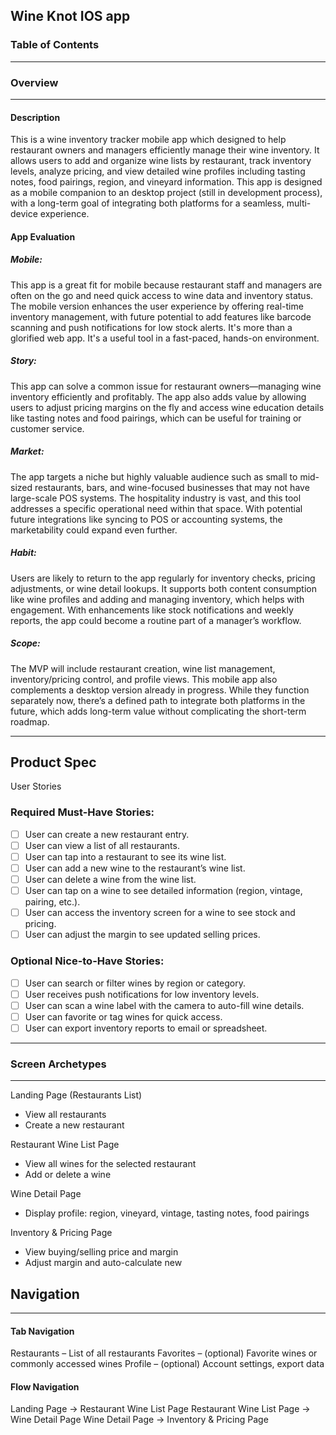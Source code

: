 ## Wine Knot IOS app
### Table of Contents

---



 ### Overview


---
#### Description
This is a wine inventory tracker mobile app which designed to help restaurant owners and managers efficiently manage their wine inventory. It allows users to add and organize wine lists by restaurant, track inventory levels, analyze pricing, and view detailed wine profiles including tasting notes, food pairings, region, and vineyard information. This app is designed as a mobile companion to an desktop project (still in development process), with a long-term goal of integrating both platforms for a seamless, multi-device experience.

#### App Evaluation
##### Mobile:
This app is a great fit for mobile because restaurant staff and managers are often on the go and need quick access to wine data and inventory status. The mobile version enhances the user experience by offering real-time inventory management, with future potential to add features like barcode scanning and push notifications for low stock alerts. It's more than a glorified web app. It's a useful tool in a fast-paced, hands-on environment.

##### Story:
This app can solve a common issue for restaurant owners—managing wine inventory efficiently and profitably. The app also adds value by allowing users to adjust pricing margins on the fly and access wine education details like tasting notes and food pairings, which can be useful for training or customer service.

##### Market:
The app targets a niche but highly valuable audience such as small to mid-sized restaurants, bars, and wine-focused businesses that may not have large-scale POS systems. The hospitality industry is vast, and this tool addresses a specific operational need within that space. With potential future integrations like syncing to POS or accounting systems, the marketability could expand even further.

##### Habit: 
Users are likely to return to the app regularly for inventory checks, pricing adjustments, or wine detail lookups. It supports both content consumption like wine profiles and adding and managing inventory, which helps with engagement. With enhancements like stock notifications and weekly reports, the app could become a routine part of a manager’s workflow.

##### Scope:
The MVP will include restaurant creation, wine list management, inventory/pricing control, and profile views. This mobile app also complements a desktop version already in progress. While they function separately now, there’s a defined path to integrate both platforms in the future, which adds long-term value without complicating the short-term roadmap.

---
## Product Spec
User Stories
### Required Must-Have Stories:
- [ ] User can create a new restaurant entry.
- [ ] User can view a list of all restaurants.
- [ ] User can tap into a restaurant to see its wine list.
- [ ] User can add a new wine to the restaurant’s wine list.
- [ ] User can delete a wine from the wine list.
- [ ] User can tap on a wine to see detailed information (region, vintage, pairing, etc.).
- [ ] User can access the inventory screen for a wine to see stock and pricing.
- [ ] User can adjust the margin to see updated selling prices.

### Optional Nice-to-Have Stories:
- [ ] User can search or filter wines by region or category.
- [ ] User receives push notifications for low inventory levels.
- [ ] User can scan a wine label with the camera to auto-fill wine details.
- [ ] User can favorite or tag wines for quick access.
- [ ] User can export inventory reports to email or spreadsheet.

---
### Screen Archetypes


---

Landing Page (Restaurants List)
* View all restaurants
* Create a new restaurant

Restaurant Wine List Page
* View all wines for the selected restaurant
* Add or delete a wine

Wine Detail Page
* Display profile: region, vineyard, vintage, tasting notes, food pairings

Inventory & Pricing Page
* View buying/selling price and margin
* Adjust margin and auto-calculate new 

## Navigation

---
#### Tab Navigation
Restaurants – List of all restaurants
Favorites – (optional) Favorite wines or commonly accessed wines
Profile – (optional) Account settings, export data

#### Flow Navigation 
Landing Page → Restaurant Wine List Page
Restaurant Wine List Page → Wine Detail Page
Wine Detail Page → Inventory & Pricing Page



